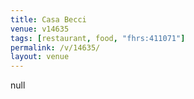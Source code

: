 ```yaml
---
title: Casa Becci
venue: v14635
tags: [restaurant, food, "fhrs:411071"]
permalink: /v/14635/
layout: venue
---
```

null